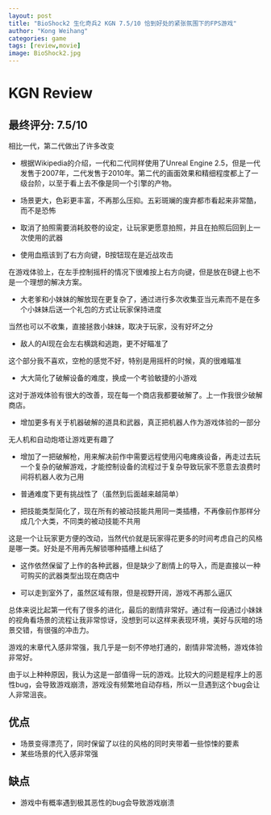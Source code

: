 ```yaml
---
layout: post
title: "BioShock2 生化奇兵2 KGN 7.5/10 恰到好处的紧张氛围下的FPS游戏"
author: "Kong Weihang"
categories: game
tags: [review,movie]
image: BioShock2.jpg
---
```


# KGN Review

## 最终评分: 7.5/10

相比一代，第二代做出了许多改变

- 根据Wikipedia的介绍，一代和二代同样使用了Unreal Engine 2.5，但是一代发售于2007年，二代发售于2010年。第二代的画面效果和精细程度都上了一级台阶，以至于看上去不像是同一个引擎的产物。

- 场景更大，色彩更丰富，不再那么压抑。五彩斑斓的废弃都市看起来非常酷，而不是恐怖

- 取消了拍照需要消耗胶卷的设定，让玩家更愿意拍照，并且在拍照后回到上一次使用的武器

- 使用血瓶该到了右方向键，B按钮现在是近战攻击

在游戏体验上，在左手控制摇杆的情况下很难按上右方向键，但是放在B键上也不是一个理想的解决方案。

- 大老爹和小妹妹的解放现在更复杂了，通过进行多次收集亚当元素而不是在多个小妹妹后送一个礼包的方式让玩家保持进度

当然也可以不收集，直接拯救小妹妹，取决于玩家，没有好坏之分

- 敌人的AI现在会左右横跳和逃跑，更不好瞄准了

这个部分我不喜欢，空枪的感觉不好，特别是用摇杆的时候，真的很难瞄准

- 大大简化了破解设备的难度，换成一个考验敏捷的小游戏

这对于游戏体验有很大的改善，现在每一个商店我都要破解了。上一作我很少破解商店。

- 增加更多有关于机器破解的道具和武器，真正把机器人作为游戏体验的一部分

无人机和自动炮塔让游戏更有趣了

- 增加了一把破解枪，用来解决前作中需要远程使用闪电瘫痪设备，再走过去玩一个复杂的破解游戏，才能控制设备的流程过于复杂导致玩家不愿意去浪费时间将机器人收为己用

- 普通难度下更有挑战性了（虽然到后面越来越简单）

- 把技能类型简化了，现在所有的被动技能共用同一类插槽，不再像前作那样分成几个大类，不同类的被动技能不共用

这是一个让玩家更方便的改动，当然代价就是玩家得花更多的时间考虑自己的风格是哪一类。好处是不用再先解锁哪种插槽上纠结了

- 这作依然保留了上作的各种武器，但是缺少了剧情上的导入，而是直接以一种可购买的武器类型出现在商店中

- 可以走到室外了，虽然区域有限，但是视野开阔，游戏不再那么逼仄

总体来说比起第一代有了很多的进化，最后的剧情非常好。通过有一段通过小妹妹的视角看场景的流程让我非常惊讶，没想到可以这样来表现环境，美好与灰暗的场景交错，有很强的冲击力。

游戏的末章代入感非常强，我几乎是一刻不停地打通的，剧情非常流畅，游戏体验非常好。

由于以上种种原因，我认为这是一部值得一玩的游戏。比较大的问题是程序上的恶性bug，会导致游戏崩溃，游戏没有频繁地自动存档，所以一旦遇到这个bug会让人非常沮丧。

## 优点

- 场景变得漂亮了，同时保留了以往的风格的同时夹带着一些惊悚的要素
- 某些场景的代入感非常强

## 缺点

- 游戏中有概率遇到极其恶性的bug会导致游戏崩溃
